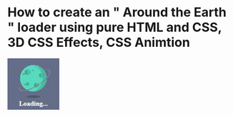 # How to create an " Around the Earth " loader using pure HTML and CSS, 3D CSS Effects, CSS Animtion

<img src="../../img/loader_13.gif" alt="loader" />